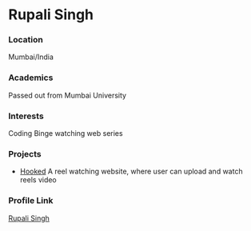 # Rupali Singh
### Location
Mumbai/India
### Academics
Passed out from Mumbai University
### Interests
Coding
Binge watching web series

### Projects
- [Hooked](https://github.com/rupalisingh/Hooked) 
A reel watching website, where user can upload and watch reels video
### Profile Link
[Rupali Singh](https://github.com/rupalisingh)
